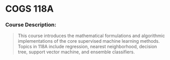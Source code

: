 # COGS 118A

### Course Description:

> This course introduces the mathematical formulations and algorithmic implementations of the core supervised machine learning methods. Topics in 118A include regression, nearest neighborhood, decision tree, support vector machine, and ensemble classifiers.
